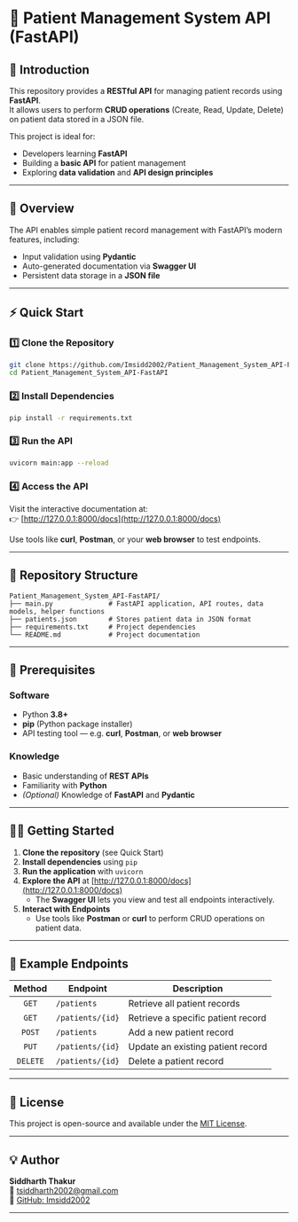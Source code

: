 # 🏥 Patient Management System API (FastAPI)

## 📖 Introduction
This repository provides a **RESTful API** for managing patient records using **FastAPI**.  
It allows users to perform **CRUD operations** (Create, Read, Update, Delete) on patient data stored in a JSON file.  

This project is ideal for:
- Developers learning **FastAPI**  
- Building a **basic API** for patient management  
- Exploring **data validation** and **API design principles**

---

## 🚀 Overview
The API enables simple patient record management with FastAPI’s modern features, including:
- Input validation using **Pydantic**
- Auto-generated documentation via **Swagger UI**
- Persistent data storage in a **JSON file**

---

## ⚡ Quick Start

### 1️⃣ Clone the Repository
```bash
git clone https://github.com/Imsidd2002/Patient_Management_System_API-FastAPI.git
cd Patient_Management_System_API-FastAPI
```

### 2️⃣ Install Dependencies
```bash
pip install -r requirements.txt
```

### 3️⃣ Run the API
```bash
uvicorn main:app --reload
```

### 4️⃣ Access the API
Visit the interactive documentation at:  
👉 [http://127.0.0.1:8000/docs](http://127.0.0.1:8000/docs)

Use tools like **curl**, **Postman**, or your **web browser** to test endpoints.

---

## 📂 Repository Structure
```
Patient_Management_System_API-FastAPI/
├── main.py              # FastAPI application, API routes, data models, helper functions
├── patients.json        # Stores patient data in JSON format
├── requirements.txt     # Project dependencies
└── README.md            # Project documentation
```

---

## 🧰 Prerequisites

### Software
- Python **3.8+**
- **pip** (Python package installer)
- API testing tool — e.g. **curl**, **Postman**, or **web browser**

### Knowledge
- Basic understanding of **REST APIs**
- Familiarity with **Python**
- *(Optional)* Knowledge of **FastAPI** and **Pydantic**

---

## 🧑‍💻 Getting Started

1. **Clone the repository** (see Quick Start)  
2. **Install dependencies** using `pip`  
3. **Run the application** with `uvicorn`  
4. **Explore the API** at [http://127.0.0.1:8000/docs](http://127.0.0.1:8000/docs)  
   - The **Swagger UI** lets you view and test all endpoints interactively.  
5. **Interact with Endpoints**  
   - Use tools like **Postman** or **curl** to perform CRUD operations on patient data.

---

## 🧾 Example Endpoints

| Method | Endpoint | Description |
|:------:|-----------|-------------|
| `GET` | `/patients` | Retrieve all patient records |
| `GET` | `/patients/{id}` | Retrieve a specific patient record |
| `POST` | `/patients` | Add a new patient record |
| `PUT` | `/patients/{id}` | Update an existing patient record |
| `DELETE` | `/patients/{id}` | Delete a patient record |

---

## 📜 License
This project is open-source and available under the [MIT License](LICENSE).

---

## 💡 Author
**Siddharth Thakur**  
📧 [tsiddharth2002@gmail.com](mailto:tsiddharth2002@gmail.com)  
🔗 [GitHub: Imsidd2002](https://github.com/Imsidd2002)

---
